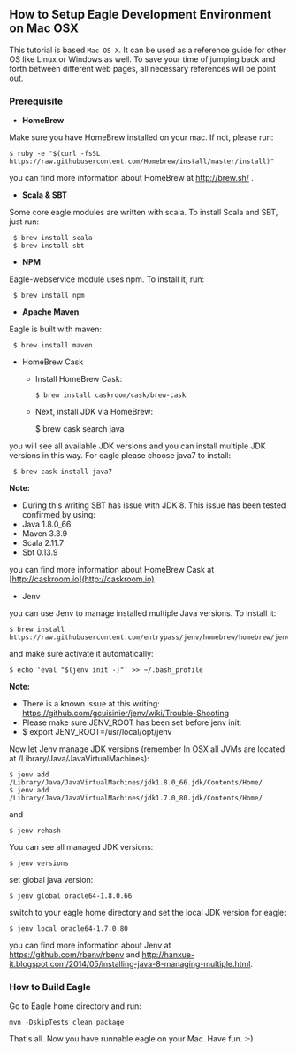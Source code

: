 <!--
{% comment %}
Licensed to the Apache Software Foundation (ASF) under one or more
contributor license agreements.  See the NOTICE file distributed with
this work for additional information regarding copyright ownership.
The ASF licenses this file to you under the Apache License, Version 2.0
(the "License"); you may not use this file except in compliance with
the License.  You may obtain a copy of the License at

http://www.apache.org/licenses/LICENSE-2.0

Unless required by applicable law or agreed to in writing, software
distributed under the License is distributed on an "AS IS" BASIS,
WITHOUT WARRANTIES OR CONDITIONS OF ANY KIND, either express or implied.
See the License for the specific language governing permissions and
limitations under the License.
{% endcomment %}
-->


How to Setup Eagle Development Environment on Mac OSX
-----------------------------------------------------
This tutorial is based `Mac OS X`. It can be used as a reference guide for other OS like Linux or Windows as well.  To save your time of jumping back and forth between different web pages, all necessary references will be point out. 

### Prerequisite

* __HomeBrew__
  
Make sure you have HomeBrew installed on your mac. If not, please run:

    $ ruby -e "$(curl -fsSL https://raw.githubusercontent.com/Homebrew/install/master/install)"

  you can find more information about HomeBrew at http://brew.sh/ .

* __Scala & SBT__

Some core eagle modules are written with scala. To install Scala and SBT, just run:

     $ brew install scala
     $ brew install sbt

* __NPM__

Eagle-webservice module uses npm. To install it, run:

     $ brew install npm

* __Apache Maven__

Eagle is built with maven:
 
     $ brew install maven

* HomeBrew Cask 

    - Install HomeBrew Cask:
      
          $ brew install caskroom/cask/brew-cask
          
    - Next, install JDK via HomeBrew:

        $ brew cask search java


you will see all available JDK versions and you can install multiple JDK versions in this way. For eagle please choose java7 to install:

     $ brew cask install java7


**Note:**
- During this writing SBT has issue with JDK 8. This issue has been tested confirmed by using: 
- Java 1.8.0_66
- Maven 3.3.9
- Scala 2.11.7
- Sbt 0.13.9

you can find more information about HomeBrew Cask at [http://caskroom.io](http://caskroom.io)

* Jenv 

you can use Jenv to manage installed multiple Java versions. To install it:

    $ brew install https://raw.githubusercontent.com/entrypass/jenv/homebrew/homebrew/jenv.rb

and make sure activate it automatically:

    $ echo 'eval "$(jenv init -)"' >> ~/.bash_profile


**Note:**
- There is a known issue at this writing: https://github.com/gcuisinier/jenv/wiki/Trouble-Shooting
- Please make sure JENV_ROOT has been set before jenv init:
- $ export JENV_ROOT=/usr/local/opt/jenv

Now let Jenv manage JDK versions (remember In OSX all JVMs are located at /Library/Java/JavaVirtualMachines):

    $ jenv add /Library/Java/JavaVirtualMachines/jdk1.8.0_66.jdk/Contents/Home/
    $ jenv add /Library/Java/JavaVirtualMachines/jdk1.7.0_80.jdk/Contents/Home/

and

    $ jenv rehash

You can see all managed JDK versions:

    $ jenv versions

set global java version:

    $ jenv global oracle64-1.8.0.66

switch to your eagle home directory and set the local JDK version for eagle:

    $ jenv local oracle64-1.7.0.80

you can find more information about Jenv at https://github.com/rbenv/rbenv and http://hanxue-it.blogspot.com/2014/05/installing-java-8-managing-multiple.html.

### How to Build Eagle


Go to Eagle home directory and run:

    mvn -DskipTests clean package

That's all. Now you have runnable eagle on your Mac. Have fun. :-)
